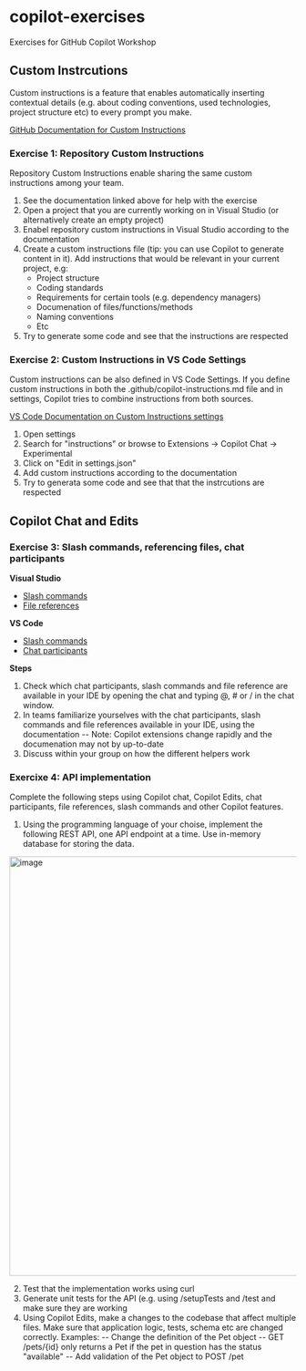 # copilot-exercises
Exercises for GitHub Copilot Workshop

## Custom Instrcutions
Custom instructions is a feature that enables automatically inserting contextual details (e.g. about coding conventions, used technologies, project structure etc) to every prompt you make.

[GitHub Documentation for Custom Instructions](https://docs.github.com/en/enterprise-cloud@latest/copilot/customizing-copilot/adding-repository-custom-instructions-for-github-copilot?tool=visualstudio)

### Exercise 1: Repository Custom Instructions
Repository Custom Instructions enable sharing the same custom instructions among your team.

1. See the documentation linked above for help with the exercise
1. Open a project that you are currently working on in Visual Studio (or alternatively create an empty project)
1. Enabel repository custom instructions in Visual Studio according to the documentation
1. Create a custom instructions file (tip: you can use Copilot to generate content in it). Add instructions that would be relevant in your current project, e.g:
    - Project structure
    - Coding standards
    - Requirements for certain tools (e.g. dependency managers)
    - Documenation of files/functions/methods
    - Naming conventions
    - Etc
1. Try to generate some code and see that the instructions are respected

### Exercise 2: Custom Instructions in VS Code Settings
Custom instructions can be also defined in VS Code Settings. If you define custom instructions in both the .github/copilot-instructions.md file and in settings, Copilot tries to combine instructions from both sources.

[VS Code Documentation on Custom Instructions settings](https://code.visualstudio.com/docs/copilot/copilot-customization)

1. Open settings
2. Search for "instructions" or browse to Extensions -> Copilot Chat -> Experimental
3. Click on "Edit in settings.json"
4. Add custom instructions according to the documentation
5. Try to generata some code and see that that the instrcutions are respected

## Copilot Chat and Edits

### Exercise 3: Slash commands, referencing files, chat participants

**Visual Studio**
- [Slash commands](https://learn.microsoft.com/en-us/visualstudio/ide/copilot-chat-context?view=vs-2022#slash-commands)
- [File references](https://learn.microsoft.com/en-us/visualstudio/ide/copilot-chat-context?view=vs-2022#reference)

**VS Code**
- [Slash commands](https://code.visualstudio.com/docs/copilot/copilot-chat#_slash-commands) 
- [Chat participants](https://code.visualstudio.com/docs/copilot/copilot-chat#_chat-participants)

**Steps**
1. Check which chat participants, slash commands and file reference are available in your IDE by opening the chat and typing @, # or / in the chat window.
2. In teams familiarize yourselves with the chat participants, slash commands and file references available in your IDE, using the documentation
   -- Note: Copilot extensions change rapidly and the documenation may not by up-to-date
3. Discuss within your group on how the different helpers work

### Exercixe 4: API implementation
Complete the following steps using Copilot chat, Copilot Edits, chat participants, file references, slash commands and other Copilot features.

1. Using the programming language of your choise, implement the following REST API, one API endpoint at a time. Use in-memory database for storing the data.
<img width="736" alt="image" src="https://github.com/user-attachments/assets/482fd8cf-e506-4973-9d11-ede1d86beebf" />

2. Test that the implementation works using curl
3. Generate unit tests for the API (e.g. using /setupTests and /test and make sure they are working
4. Using Copilot Edits, make a changes to the codebase that affect multiple files. Make sure that application logic, tests, schema etc are changed correctly. Examples:
   -- Change the definition of the Pet object
   -- GET /pets/{id} only returns a Pet if the pet in question has the status "available"
   -- Add validation of the Pet object to POST /pet 
